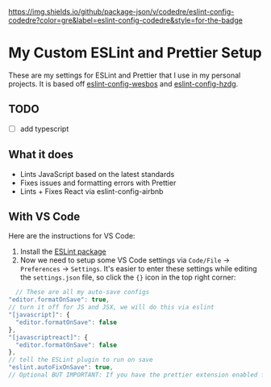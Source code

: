 https://img.shields.io/github/package-json/v/codedre/eslint-config-codedre?color=gre&label=eslint-config-codedre&style=for-the-badge

# My Custom ESLint and Prettier Setup

These are my settings for ESLint and Prettier that I use in my personal projects. It is based off [eslint-config-wesbos](https://github.com/wesbos/eslint-config-wesbos) and [eslint-config-hzdg](https://github.com/hzdg/linter-configs/blob/master/JavaScript/eslint-config-hzdg).

## TODO

- [ ] add typescript

## What it does

- Lints JavaScript based on the latest standards
- Fixes issues and formatting errors with Prettier
- Lints + Fixes React via eslint-config-airbnb

## With VS Code

Here are the instructions for VS Code:

1. Install the [ESLint package](https://marketplace.visualstudio.com/items?itemName=dbaeumer.vscode-eslint)
2. Now we need to setup some VS Code settings via `Code/File` → `Preferences` → `Settings`. It's easier to enter these settings while editing the `settings.json` file, so click the `{}` icon in the top right corner:

```js
  // These are all my auto-save configs
"editor.formatOnSave": true,
// turn it off for JS and JSX, we will do this via eslint
"[javascript]": {
  "editor.formatOnSave": false
},
"[javascriptreact]": {
  "editor.formatOnSave": false
},
// tell the ESLint plugin to run on save
"eslint.autoFixOnSave": true,
// Optional BUT IMPORTANT: If you have the prettier extension enabled for other languages like CSS and HTML, turn it off for JS since we are doing it through Eslint already
```
